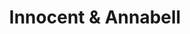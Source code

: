 ---
title: Innocent & Annabell
year: 1921
opening_date: 1921-11-08
closing_date: 
layout: productions
featured_image: 
image_caption:
image_credit:
playbill:
category:
Theatre: Theatre Jacksonville
cast:
  Mr. Innocent: Mr. J. B. Lucy
  Mrs. Annabell Wells: Elizabeth Palmer Tyler
  Mrs. Innocent: Nancy C. Osborne
  Esther: Ethel Kelman
crew:
  Director: Tracy L'Engle
  Props: John A. Cunningham
  Stage Decoration: 
    - Katherine Wilson
    - Mrs. Strawn Perry
  
external_links:
---